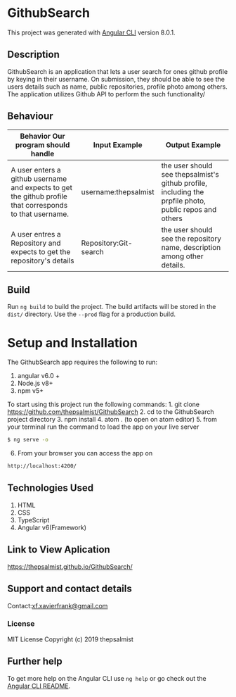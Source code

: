 # GithubSearch

This project was generated with [Angular CLI](https://github.com/angular/angular-cli) version 8.0.1.

## Description

GithubSearch is an application that lets a user search for ones github profile by keying in their username. On submission, they should be able to see the users details such as name, public repositories, profile photo among others.
The application utilizes Github API to perform the such functionality/

## Behaviour

| Behavior Our program should handle                                                                        | Input Example         | Output Example                                                                                          |
| --------------------------------------------------------------------------------------------------------- | --------------------- | ------------------------------------------------------------------------------------------------------- |
| A user enters a github username and expects to get the  github profile that corresponds to that username. | username:thepsalmist  | the user should see thepsalmist's github profile, including the  prpfile photo, public repos and others |
| A user entres a Repository and expects to get the repository's   details                                  | Repository:Git-search | the user should see the repository name, description among other details.                               |

## Build

Run `ng build` to build the project. The build artifacts will be stored in the `dist/` directory. Use the `--prod` flag for a production build.

# Setup and Installation

The GithubSearch app requires the following to  run:

1.  angular v6.0 +
2.  Node.js v8+
3.  npm v5+

To start using this project run the following commands:
1\. git clone <https://github.com/thepsalmist/GithubSearch>
2\. cd to the GithubSearch project directory
3\. npm install
4\. atom . (to open on atom editor)
5\. from your terminal run the command to load the app on your live server

```sh
$ ng serve -o
```

6.  From your browser you can access the app on

```sh
http://localhost:4200/
```

## Technologies Used

1.  HTML
2.  CSS
3.  TypeScript
4.  Angular v6(Framework)

## Link to View Aplication

<https://thepsalmist.github.io/GithubSearch/>

## Support and contact details

Contact:xf.xavierfrank@gmail.com

### License

MIT License
Copyright (c) 2019 thepsalmist

## Further help

To get more help on the Angular CLI use `ng help` or go check out the [Angular CLI README](https://github.com/angular/angular-cli/blob/master/README.md).
